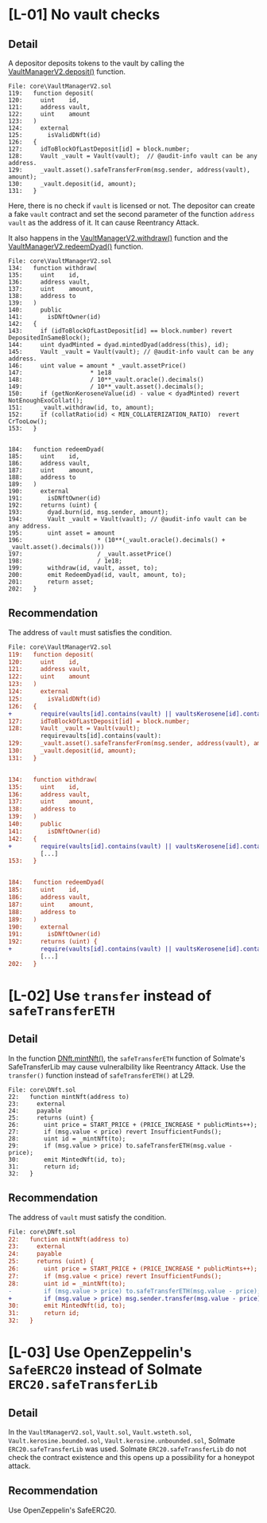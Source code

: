 # [L-01] No vault checks
   
## Detail
A depositor deposits tokens to the vault by calling the [VaultManagerV2.deposit()](https://github.com/code-423n4/2024-04-dyad/blob/cd48c684a58158de444b24854ffd8f07d046c31b/src/core/VaultManagerV2.sol#L128) function. 
```solidity
File: core\VaultManagerV2.sol
119:   function deposit(
120:     uint    id,
121:     address vault,
122:     uint    amount
123:   ) 
124:     external 
125:       isValidDNft(id)
126:   {
127:     idToBlockOfLastDeposit[id] = block.number;
128:     Vault _vault = Vault(vault);  // @audit-info vault can be any address.
129:     _vault.asset().safeTransferFrom(msg.sender, address(vault), amount);
130:     _vault.deposit(id, amount);
131:   }
```
Here, there is no check if `vault` is licensed or not. The depositor can create a fake `vault` contract and set the second parameter of the function `address vault` as the address of it. It can cause Reentrancy Attack.

It also happens in the [VaultManagerV2.withdraw()](https://github.com/code-423n4/2024-04-dyad/blob/cd48c684a58158de444b24854ffd8f07d046c31b/src/core/VaultManagerV2.sol#L145) function and the [VaultManagerV2.redeemDyad()](https://github.com/code-423n4/2024-04-dyad/blob/cd48c684a58158de444b24854ffd8f07d046c31b/src/core/VaultManagerV2.sol#L145) function.
```
File: core\VaultManagerV2.sol
134:   function withdraw(
135:     uint    id,
136:     address vault,
137:     uint    amount,
138:     address to
139:   ) 
140:     public
141:       isDNftOwner(id)
142:   {
143:     if (idToBlockOfLastDeposit[id] == block.number) revert DepositedInSameBlock();
144:     uint dyadMinted = dyad.mintedDyad(address(this), id);
145:     Vault _vault = Vault(vault); // @audit-info vault can be any address.
146:     uint value = amount * _vault.assetPrice() 
147:                   * 1e18 
148:                   / 10**_vault.oracle().decimals() 
149:                   / 10**_vault.asset().decimals();
150:     if (getNonKeroseneValue(id) - value < dyadMinted) revert NotEnoughExoCollat();
151:     _vault.withdraw(id, to, amount);
152:     if (collatRatio(id) < MIN_COLLATERIZATION_RATIO)  revert CrTooLow(); 
153:   }


184:   function redeemDyad(
185:     uint    id,
186:     address vault,
187:     uint    amount,
188:     address to
189:   )
190:     external 
191:       isDNftOwner(id)
192:     returns (uint) { 
193:       dyad.burn(id, msg.sender, amount);
194:       Vault _vault = Vault(vault); // @audit-info vault can be any address.
195:       uint asset = amount 
196:                     * (10**(_vault.oracle().decimals() + _vault.asset().decimals())) 
197:                     / _vault.assetPrice() 
198:                     / 1e18;
199:       withdraw(id, vault, asset, to);
200:       emit RedeemDyad(id, vault, amount, to);
201:       return asset;
202:   }

```

## Recommendation
The address of `vault` must satisfies the condition.

```diff
File: core\VaultManagerV2.sol
119:   function deposit(
120:     uint    id,
121:     address vault,
122:     uint    amount
123:   ) 
124:     external 
125:       isValidDNft(id)
126:   {
+        require(vaults[id].contains(vault) || vaultsKerosene[id].contains(vault), "The address of vault is not correct");             
127:     idToBlockOfLastDeposit[id] = block.number;
128:     Vault _vault = Vault(vault);  
         requirevaults[id].contains(vault): 
129:     _vault.asset().safeTransferFrom(msg.sender, address(vault), amount);
130:     _vault.deposit(id, amount);
131:   }


134:   function withdraw(
135:     uint    id,
136:     address vault,
137:     uint    amount,
138:     address to
139:   ) 
140:     public
141:       isDNftOwner(id)
142:   {
+        require(vaults[id].contains(vault) || vaultsKerosene[id].contains(vault), "The address of vault is not correct");  
         [...]
153:   }


184:   function redeemDyad(
185:     uint    id,
186:     address vault,
187:     uint    amount,
188:     address to
189:   )
190:     external 
191:       isDNftOwner(id)
192:     returns (uint) { 
+        require(vaults[id].contains(vault) || vaultsKerosene[id].contains(vault), "The address of vault is not correct");  
         [...]
202:   }
```



# [L-02] Use `transfer` instead of  `safeTransferETH`

## Detail
In the function [DNft.mintNft()](https://github.com/code-423n4/2024-04-dyad/blob/cd48c684a58158de444b24854ffd8f07d046c31b/src/core/DNft.sol#L29), the `safeTransferETH` function of Solmate's SafeTransferLib may cause vulneralbility like Reentrancy Attack. Use the `transfer()` function instead of `safeTransferETH()` at L29.

```solidity
File: core\DNft.sol
22:   function mintNft(address to)
23:     external 
24:     payable
25:     returns (uint) {
26:       uint price = START_PRICE + (PRICE_INCREASE * publicMints++);
27:       if (msg.value < price) revert InsufficientFunds();
28:       uint id = _mintNft(to);
29:       if (msg.value > price) to.safeTransferETH(msg.value - price); 
30:       emit MintedNft(id, to);
31:       return id;
32:   }
```

## Recommendation
The address of `vault` must satisfy the condition.

```diff
File: core\DNft.sol
22:   function mintNft(address to)
23:     external 
24:     payable
25:     returns (uint) {
26:       uint price = START_PRICE + (PRICE_INCREASE * publicMints++);
27:       if (msg.value < price) revert InsufficientFunds();
28:       uint id = _mintNft(to);
-         if (msg.value > price) to.safeTransferETH(msg.value - price); 
+         if (msg.value > price) msg.sender.transfer(msg.value - price); 
30:       emit MintedNft(id, to);
31:       return id;
32:   }
```


# [L-03] Use OpenZeppelin's `SafeERC20` instead of Solmate `ERC20.safeTransferLib`

## Detail
In the `VaultManagerV2.sol`, `Vault.sol`, `Vault.wsteth.sol`, `Vault.kerosine.bounded.sol`, `Vault.kerosine.unbounded.sol`, Solmate `ERC20.safeTransferLib` was used.
Solmate `ERC20.safeTransferLib` do not check the contract existence and this opens up a possibility for a honeypot attack.

## Recommendation
Use OpenZeppelin's SafeERC20.